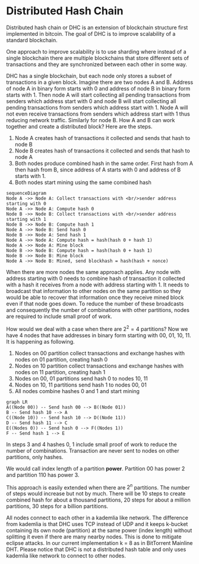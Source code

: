 
# Distributed Hash Chain
Distributed hash chain or DHC is an extension of blockchain structure first implemented in bitcoin. The goal of DHC is to improve scalability of a standard blockchain.

One approach to improve scalability is to use sharding where instead of a single blockchain there are multiple blockchains that store different sets of transactions and they are synchronized between each other in some way.

DHC has a single blockchain, but each node only stores a subset of transactions in a given block. Imagine there are two nodes A and B. Address of node A in binary form starts with 0 and address of node B in binary form starts with 1. Then node A will start collecting all pending transactions from senders which address start with 0 and node B will start collecting all pending transactions from senders which address start with 1. Node A will not even receive transactions from senders which address start with 1 thus reducing network traffic. Similarly for node B. How A and B can work together and create a distributed block? Here are the steps.

 1. Node A creates hash of transactions it collected and sends that hash to node B
 2. Node B creates hash of transactions it collected and sends that hash to node A
 3. Both nodes produce combined hash in the same order. First hash from A then hash from B, since address of A starts with 0 and address of B starts with 1.
 4. Both nodes start mining using the same combined hash

```mermaid
sequenceDiagram
Node A ->> Node A: Collect transactions with <br/>sender address starting with 0
Node A ->> Node A: Compute hash 0
Node B ->> Node B: Collect transactions with <br/>sender address starting with 1
Node B ->> Node B: Compute hash 1
Node A ->> Node B: Send hash 0
Node B ->> Node A: Send hash 1
Node A ->> Node A: Compute hash = hash(hash 0 + hash 1)
Node A ->> Node A: Mine block
Node B ->> Node B: Compute hash = hash(hash 0 + hash 1)
Node B ->> Node B: Mine block
Node A ->> Node B: Mined, send blockhash = hash(hash + nonce)
```
When there are more nodes the same approach applies. Any node with address starting with 0 needs to combine hash of transaction it collected with a hash it receives from a node with address starting with 1. It needs to broadcast that information to other nodes on the same partition so they would be able to recover that information once they receive mined block even if that node goes down. To reduce the number of these broadcasts and consequently the number of combinations with other partitions, nodes are required to include small proof of work.

How would we deal with a case when there are $2^2 = 4$ partitions? Now we have 4 nodes that have addresses in binary form starting with 00, 01, 10, 11. It is happening as following.

 1. Nodes on 00 partition collect transactions and exchange hashes with nodes on 01 partition, creating hash 0
 2. Nodes on 10 partition collect transactions and exchange hashes with nodes on 11 partition, creating hash 1
 3. Nodes on 00, 01 partitions send hash 0 to nodes 10, 11
 4. Nodes on 10, 11 partitions send hash 1 to nodes 00, 01
 5. All nodes combine hashes 0 and 1 and start mining

```mermaid
graph LR
A((Node 00)) -- Send hash 00 --> B((Node 01))
B -- Send hash 10 --> A
C((Node 10)) -- Send hash 10 --> D((Node 11))
D -- Send hash 11 --> C
E((Nodes 0)) -- Send hash 0 --> F((Nodes 1))
F -- Send hash 1 --> E
```


In steps 3 and 4 hashes 0, 1 include small proof of work to reduce the number of combinations. Transaction are never sent to nodes on other partitions, only hashes.

We would call index length of a partition **power**. Partition 00 has power 2 and partition 110 has power 3.

This approach is easily extended when there are $2^n$ partitions. The number of steps would increase but not by much. There will be 10 steps to create combined hash for about a thousand partitions, 20 steps for about a million partitions, 30 steps for a billion partitions.

All nodes connect to each other in a kademlia like network. The difference from kademlia is that DHC uses TCP instead of UDP and it keeps k-bucket containing its own node (partition) at the same power (index length) without splitting it even if there are many nearby nodes. This is done to mitigate eclipse attacks. In our current implementation k = 8 as in BitTorrent Mainline DHT. Please notice that DHC is not a distributed hash table and only uses kademlia like network to connect to other nodes.
